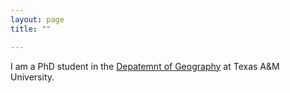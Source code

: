 ```yaml
--- 
layout: page
title: ""

---
```


I am a PhD student in the [Depatemnt of Geography](https://geography.tamu.edu/) at Texas A&M University. 
